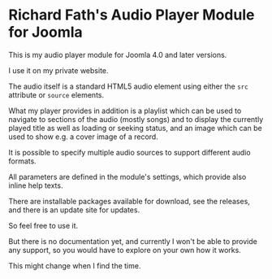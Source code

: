# Richard Fath's Audio Player Module for Joomla
This is my audio player module for Joomla 4.0 and later versions.

I use it on my private website.

The audio itself is a standard HTML5 audio element using either the `src` attribute or `source` elements.

What my player provides in addition is a playlist which can be used to navigate to sections of the audio (mostly songs) and to display the currently played title as well as loading or seeking status, and an image which can be used to show e.g. a cover image of a record.

It is possible to specify multiple audio sources to support different audio formats.

All parameters are defined in the module's settings, which provide also inline help texts.

There are installable packages available for download, see the releases, and there is an update site for updates.

So feel free to use it.

But there is no documentation yet, and currently I won't be able to provide any support, so you would have to explore on your own how it works.

This might change when I find the time.
